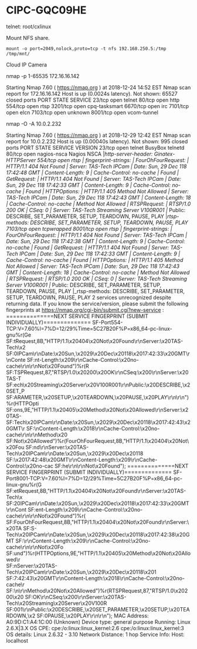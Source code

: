 # CIPC-GQC09HE


telnet: root/cxlinux

Mount NFS share.

    mount -o port=2049,nolock,proto=tcp -t nfs 192.168.250.5:/tmp /tmp/mnt/

Cloud IP Camera

 nmap -p 1-65535 172.16.16.142

Starting Nmap 7.60 ( https://nmap.org ) at 2018-12-24 14:52 EST
Nmap scan report for 172.16.16.142
Host is up (0.0024s latency).
Not shown: 65527 closed ports
PORT     STATE SERVICE
23/tcp   open  telnet
80/tcp   open  http
554/tcp  open  rtsp
3201/tcp open  cpq-tasksmart
6670/tcp open  irc
7101/tcp open  elcn
7103/tcp open  unknown
8001/tcp open  vcom-tunnel


nmap -O -A 10.0.2.232

Starting Nmap 7.60 ( https://nmap.org ) at 2018-12-29 12:42 EST
Nmap scan report for 10.0.2.232
Host is up (0.00040s latency).
Not shown: 995 closed ports
PORT     STATE SERVICE     VERSION
23/tcp   open  telnet      BusyBox telnetd
80/tcp   open  nagios-nsca Nagios NSCA
|_http-server-header: Ginatex-HTTPServer
554/tcp  open  rtsp
| fingerprint-strings: 
|   FourOhFourRequest: 
|     HTTP/1.1 404 Not Found
|     Server: TAS-Tech IPCam
|     Date: Sun, 29 Dec 118 17:42:48 GMT
|     Content-Length: 9
|     Cache-Control: no-cache
|     Found
|   GetRequest: 
|     HTTP/1.1 404 Not Found
|     Server: TAS-Tech IPCam
|     Date: Sun, 29 Dec 118 17:42:33 GMT
|     Content-Length: 9
|     Cache-Control: no-cache
|     Found
|   HTTPOptions: 
|     HTTP/1.1 405 Method Not Allowed
|     Server: TAS-Tech IPCam
|     Date: Sun, 29 Dec 118 17:42:43 GMT
|     Content-Length: 18
|     Cache-Control: no-cache
|     Method Not Allowed
|   RTSPRequest: 
|     RTSP/1.0 200 OK
|     CSeq: 0
|     Server: TAS-Tech Streaming Server V100R001
|_    Public: DESCRIBE, SET_PARAMETER, SETUP, TEARDOWN, PAUSE, PLAY
|_rtsp-methods: DESCRIBE, SET_PARAMETER, SETUP, TEARDOWN, PAUSE, PLAY
7103/tcp open  tcpwrapped
8001/tcp open  rtsp
| fingerprint-strings: 
|   FourOhFourRequest: 
|     HTTP/1.1 404 Not Found
|     Server: TAS-Tech IPCam
|     Date: Sun, 29 Dec 118 17:42:38 GMT
|     Content-Length: 9
|     Cache-Control: no-cache
|     Found
|   GetRequest: 
|     HTTP/1.1 404 Not Found
|     Server: TAS-Tech IPCam
|     Date: Sun, 29 Dec 118 17:42:33 GMT
|     Content-Length: 9
|     Cache-Control: no-cache
|     Found
|   HTTPOptions: 
|     HTTP/1.1 405 Method Not Allowed
|     Server: TAS-Tech IPCam
|     Date: Sun, 29 Dec 118 17:42:43 GMT
|     Content-Length: 18
|     Cache-Control: no-cache
|     Method Not Allowed
|   RTSPRequest: 
|     RTSP/1.0 200 OK
|     CSeq: 0
|     Server: TAS-Tech Streaming Server V100R001
|_    Public: DESCRIBE, SET_PARAMETER, SETUP, TEARDOWN, PAUSE, PLAY
|_rtsp-methods: DESCRIBE, SET_PARAMETER, SETUP, TEARDOWN, PAUSE, PLAY
2 services unrecognized despite returning data. If you know the service/version, please submit the following fingerprints at https://nmap.org/cgi-bin/submit.cgi?new-service :
==============NEXT SERVICE FINGERPRINT (SUBMIT INDIVIDUALLY)==============
SF-Port554-TCP:V=7.60%I=7%D=12/29%Time=5C27B20F%P=x86_64-pc-linux-gnu%r(Ge
SF:tRequest,8B,"HTTP/1\.1\x20404\x20Not\x20Found\r\nServer:\x20TAS-Tech\x2
SF:0IPCam\r\nDate:\x20Sun,\x2029\x20Dec\x20118\x2017:42:33\x20GMT\r\nConte
SF:nt-Length:\x209\r\nCache-Control:\x20no-cache\r\n\r\nNot\x20Found")%r(R
SF:TSPRequest,87,"RTSP/1\.0\x20200\x20OK\r\nCSeq:\x200\r\nServer:\x20TAS-T
SF:ech\x20Streaming\x20Server\x20V100R001\r\nPublic:\x20DESCRIBE,\x20SET_P
SF:ARAMETER,\x20SETUP,\x20TEARDOWN,\x20PAUSE,\x20PLAY\r\n\r\n")%r(HTTPOpti
SF:ons,9E,"HTTP/1\.1\x20405\x20Method\x20Not\x20Allowed\r\nServer:\x20TAS-
SF:Tech\x20IPCam\r\nDate:\x20Sun,\x2029\x20Dec\x20118\x2017:42:43\x20GMT\r
SF:\nContent-Length:\x2018\r\nCache-Control:\x20no-cache\r\n\r\nMethod\x20
SF:Not\x20Allowed")%r(FourOhFourRequest,8B,"HTTP/1\.1\x20404\x20Not\x20Fou
SF:nd\r\nServer:\x20TAS-Tech\x20IPCam\r\nDate:\x20Sun,\x2029\x20Dec\x20118
SF:\x2017:42:48\x20GMT\r\nContent-Length:\x209\r\nCache-Control:\x20no-cac
SF:he\r\n\r\nNot\x20Found");
==============NEXT SERVICE FINGERPRINT (SUBMIT INDIVIDUALLY)==============
SF-Port8001-TCP:V=7.60%I=7%D=12/29%Time=5C27B20F%P=x86_64-pc-linux-gnu%r(G
SF:etRequest,8B,"HTTP/1\.1\x20404\x20Not\x20Found\r\nServer:\x20TAS-Tech\x
SF:20IPCam\r\nDate:\x20Sun,\x2029\x20Dec\x20118\x2017:42:33\x20GMT\r\nCont
SF:ent-Length:\x209\r\nCache-Control:\x20no-cache\r\n\r\nNot\x20Found")%r(
SF:FourOhFourRequest,8B,"HTTP/1\.1\x20404\x20Not\x20Found\r\nServer:\x20TA
SF:S-Tech\x20IPCam\r\nDate:\x20Sun,\x2029\x20Dec\x20118\x2017:42:38\x20GMT
SF:\r\nContent-Length:\x209\r\nCache-Control:\x20no-cache\r\n\r\nNot\x20Fo
SF:und")%r(HTTPOptions,9E,"HTTP/1\.1\x20405\x20Method\x20Not\x20Allowed\r\
SF:nServer:\x20TAS-Tech\x20IPCam\r\nDate:\x20Sun,\x2029\x20Dec\x20118\x201
SF:7:42:43\x20GMT\r\nContent-Length:\x2018\r\nCache-Control:\x20no-cache\r
SF:\n\r\nMethod\x20Not\x20Allowed")%r(RTSPRequest,87,"RTSP/1\.0\x20200\x20
SF:OK\r\nCSeq:\x200\r\nServer:\x20TAS-Tech\x20Streaming\x20Server\x20V100R
SF:001\r\nPublic:\x20DESCRIBE,\x20SET_PARAMETER,\x20SETUP,\x20TEARDOWN,\x2
SF:0PAUSE,\x20PLAY\r\n\r\n");
MAC Address: A0:9D:C1:A4:1C:00 (Unknown)
Device type: general purpose
Running: Linux 2.6.X|3.X
OS CPE: cpe:/o:linux:linux_kernel:2.6 cpe:/o:linux:linux_kernel:3
OS details: Linux 2.6.32 - 3.10
Network Distance: 1 hop
Service Info: Host: localhost

